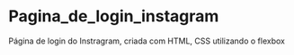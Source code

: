 # Pagina_de_login_instagram
 Página de login do Instragram, criada com HTML, CSS utilizando o flexbox
